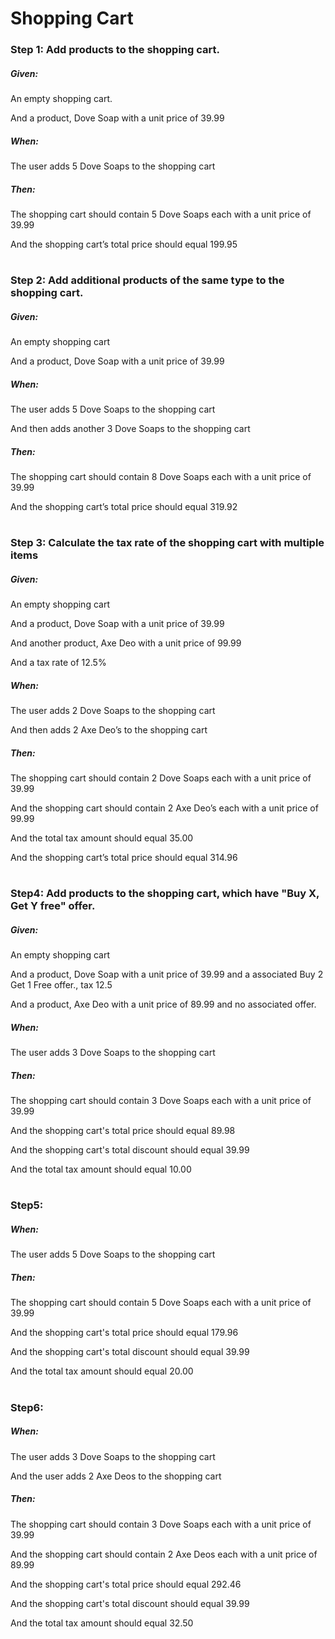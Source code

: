 # Shopping Cart

### Step 1: Add products to the shopping cart.

##### Given:

An empty shopping cart.

And a product, Dove Soap with a unit price of 39.99

##### When:

The user adds 5 Dove Soaps to the shopping cart

##### Then:

The shopping cart should contain 5 Dove Soaps each with a unit price of 39.99

And the shopping cart’s total price should equal 199.95

# 

### Step 2: Add additional products of the same type to the shopping cart.

##### Given:

An empty shopping cart

And a product, Dove Soap with a unit price of 39.99

##### When:

The user adds 5 Dove Soaps to the shopping cart

And then adds another 3 Dove Soaps to the shopping cart

##### Then:

The shopping cart should contain 8 Dove Soaps each with a unit price of 39.99

And the shopping cart’s total price should equal 319.92

#

### Step 3: Calculate the tax rate of the shopping cart with multiple items

##### Given:

An empty shopping cart

And a product, Dove Soap with a unit price of 39.99

And another product, Axe Deo with a unit price of 99.99

And a tax rate of 12.5%

##### When:

The user adds 2 Dove Soaps to the shopping cart

And then adds 2 Axe Deo’s to the shopping cart

##### Then:

The shopping cart should contain 2 Dove Soaps each with a unit price of 39.99

And the shopping cart should contain 2 Axe Deo’s each with a unit price of 99.99

And the total tax amount should equal 35.00

And the shopping cart’s total price should equal 314.96

#

### Step4: Add products to the shopping cart, which have "Buy X, Get Y free" offer.

##### Given:

An empty shopping cart

And a product, Dove Soap with a unit price of 39.99 and a associated Buy 2 Get 1 Free offer., tax 12.5

And a product, Axe Deo with a unit price of 89.99 and no associated offer.

##### When:

The user adds 3 Dove Soaps to the shopping cart

##### Then:

The shopping cart should contain 3 Dove Soaps each with a unit price of 39.99

And the shopping cart's total price should equal 89.98

And the shopping cart's total discount should equal 39.99

And the total tax amount should equal 10.00

#

### Step5:

##### When:

The user adds 5 Dove Soaps to the shopping cart

##### Then:

The shopping cart should contain 5 Dove Soaps each with a unit price of 39.99

And the shopping cart's total price should equal 179.96

And the shopping cart's total discount should equal 39.99

And the total tax amount should equal 20.00

#

### Step6:

##### When:

The user adds 3 Dove Soaps to the shopping cart

And the user adds 2 Axe Deos to the shopping cart

##### Then:

The shopping cart should contain 3 Dove Soaps each with a unit price of 39.99

And the shopping cart should contain 2 Axe Deos each with a unit price of 89.99

And the shopping cart's total price should equal 292.46

And the shopping cart's total discount should equal 39.99

And the total tax amount should equal 32.50